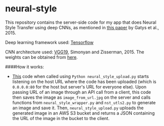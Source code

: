 # neural-style
This repository contains the server-side code for my app that does Neural Style Transfer using deep CNNs, as mentioned in [this paper](https://arxiv.org/pdf/1508.06576.pdf) by Gatys et al., 2015.

Deep learning framework used: [Tensorflow](https://www.tensorflow.org)

CNN architecture used: [VGG19](https://arxiv.org/pdf/1409.1556.pdf), Simonyan and Zisserman, 2015. The weights can be obtained from [here](http://www.vlfeat.org/matconvnet/pretrained/).

####How it works:
- [This](https://github.com/piyush-kgp/neural-style/blob/master/neural_style_upload.py) code when called using <code>Python neural_style_upload.py</code> starts listening on the host URL where the code has been uploaded (which is <code>0.0.0.0:80</code> for the host but server's URL for everyone else). Upon passing URL of an image through an API call from a client, this code then saves the image as <code>image_from_url.jpg</code> on the server and calls functions from <code>neural_style_wrapper.py</code> and <code>nst_utls2.py</code> to generate an image and save it. Then, <code>neural_style_upload.py</code> uploads the generated image in an AWS S3 bucket and returns a JSON containing the URL of the image in the bucket to the client.
